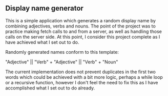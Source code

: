 ## Display name generator

This is a simple application which generates a random display name by combining adjectives, verbs and nouns. The point of the project was to practice making fetch calls to and from a server, as well as handling those calls on the server side. At this point, I consider this project complete as I have achieved what I set out to do.

Randomly generated names conform to this template:

"Adjective" || "Verb" + "Adjective" || "Verb" + "Noun"

The current implementation does not prevent duplicates in the first two words which could be achieved with a bit more logic, perhaps a while loop or a recursive function, however I don't feel the need to fix this as I have accomplished what I set out to do already.